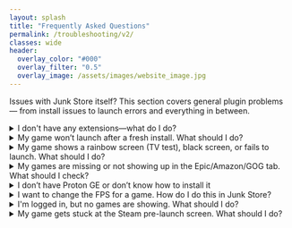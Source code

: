 ```yaml
---
layout: splash
title: "Frequently Asked Questions"
permalink: /troubleshooting/v2/
classes: wide
header:
  overlay_color: "#000"
  overlay_filter: "0.5"
  overlay_image: /assets/images/website_image.jpg
---
```

<div class="spacer mt-4"></div>


Issues with Junk Store itself? This section covers general plugin problems — from install issues to launch errors and everything in between.

<details class="troubleshooting-box">
  <summary>I don't have any extensions—what do I do?</summary>

  <p>
    If you don’t see any extensions, you’ll need to generate them. Currently, Junk Store supports extensions for <strong>Epic</strong>, <strong>GOG</strong>, and <strong>Amazon</strong>.
  </p>

  <p><strong>To generate extensions:</strong></p>
  <ol>
    <li>Open Junk Store and press <strong>L3 + R3</strong> to open the plugin menu.</li>
    <li>Make sure you're logged in to your Junk Store account.</li>
    <li>Scroll down to the <strong>Tools</strong> section.</li>
    <li>Open the sliders menu (☰) next to the search bar and select <strong>Download All Presets from Server</strong>.</li>
    <li>Then, go to each extension you want (Epic, GOG, Amazon) and press the <strong>Download</strong> button (📥) for each one.</li>
  </ol>

  <p>
    Once downloaded, the extensions will appear as tabs in Junk Store.
  </p>
</details>

<details class="troubleshooting-box">
  <summary>My game won’t launch after a fresh install. What should I do?</summary>
  <p>
    Let’s go through a step-by-step checklist to make sure everything is set up correctly. After each step, try launching the game—this helps identify exactly what fixed the issue (if it does).
  </p>

  <p><strong>1. Check if Epic is in offline mode</strong><br>
  Sometimes Epic being set to offline can prevent games from launching.<br>
  - Go to: <code>Junk Store &gt; Epic Tab &gt; ⚙️ Cog Icon</code><br>
  - Make sure <strong>Offline Mode</strong> is toggled <strong>off</strong><br>
  - If you change this setting, make sure to <strong>Press X to Save</strong>
  </p>

  <p><strong>2. Install any missing game dependencies</strong><br>
  Missing or broken dependencies can cause launch issues.<br>
  - You may get prompted to install things like Microsoft C++ runtimes when first launching.
  - Easily install any missing dependencies via our built-in dependency installer (no more Proton Tricks)
  </p>

  <p><strong>3. Verify and repair the game files</strong><br>
  Corrupted or incomplete installs can be fixed with these tools.<br>
  - To verify game files:<br>
    <code>Junk Store &gt; [Your Game] &gt; ☰ Sliders Menu &gt; Verify Game</code><br>
  - To repair game files:<br>
    <code>Junk Store &gt; [Your Game] &gt; ☰ Sliders Menu &gt; Repair Game</code>
  </p>

  <p><strong>4. Change to a GE-Proton version</strong><br>
  Some games require a more compatible version of Proton.<br>
  - Go to:<br>
    <code>Junk Store &gt; [Your Game] &gt; Press Y &gt; ⚙️ Cog Icon &gt; Compatibility</code><br>
  - Select a <strong>GE-Proton</strong> version
  </p>

  <p><strong>5. Enable the EOS Overlay</strong><br>
  Some games require the Epic Online Services (EOS) overlay to launch properly.<br>
  - Go to:<br>
    <code>Junk Store &gt; [Your Game] &gt; ☰ Sliders Menu &gt; Enable EOS Overlay</code>
  </p>
</details>

<details class="troubleshooting-box">
  <summary>My game shows a rainbow screen (TV test), black screen, or fails to launch. What should I do?</summary>

  <p>
    These issues are common with non-Steam games and are often related to Proton compatibility. Junk Store defaults to the system version of Proton, but this doesn't always work well for all games.
  </p>

  <p><strong>Try using a GE-Proton version:</strong><br>
  GE-Proton tends to be more compatible with non-Steam games and often fixes these launch issues.<br>
  - To change Proton version:<br>  
    <code>Junk Store &gt; [Your Game] &gt; Press Y &gt; ⚙️ Cog Icon &gt; Compatibility</code><br>
  - Select a <strong>GE-Proton</strong> version from the list
  </p>

  <p><strong>Where to get GE-Proton versions:</strong><br>
  - <strong>Wine Cellar</strong> (Decky Plugin)<br>
  - <strong>ProtonUp-QT</strong> from the Discover Store on your Steam Deck
  </p>

  <p><strong>Need more tweaks? Or still having issues?</strong><br>
   - If you're still stuck, feel free to reach out on our Discord server. Please be patient—our team is small! We’ll do our best to help, but since we don’t own every game, we may only be able to offer general advice instead of a guaranteed fix.<br>
  
   - Check <a href="https://www.protondb.com" target="_blank" rel="noopener">ProtonDB.com</a> for community-recommended tweaks or launch options that may be needed to get your specific game working.
  </p>
</details>

<details class="troubleshooting-box">
  <summary>My games are missing or not showing up in the Epic/Amazon/GOG tab. What should I check?</summary>

  <p>
    If your games aren’t appearing in one of the store tabs, try the following checks to resolve it:
  </p>

  <p><strong>1. Check "Show Installed" isn't toggled on:</strong><br>
  - Check the bottom-right of the store tab (Epic, Amazon, or GOG)<br>
  - If <strong>Show Installed</strong> is enabled, only games already installed will be visible<br>
  - Disable this to see your full game library
  </p>

  <p><strong>2. Check the search bar:</strong><br>
  - Make sure you haven’t accidentally typed something into the search bar that’s filtering your games<br>
  - Clear the text field to show all titles
  </p>

  <p><strong>3. Check your login account:</strong><br>
  - You might be logged into a different Epic/Amazon/GOG account<br>
  - Log out and back in with the correct account linked to your game library
  </p>

  <p><strong>4. Refresh the game list:</strong><br>
  - Go to the Epic/Gog/Amazon tab and select the sliders menu to manually refresh the game list<br>
  - This can help pull in any missing titles, especially after login or token changes
  </p>
</details>

<details class="troubleshooting-box">
  <summary>I don’t have Proton GE or don’t know how to install it</summary>

  <p>
    To get Proton GE or other custom versions of Proton, you can use one of the following tools:
  </p>

  <ul>
    <li><strong>ProtonUp-QT</strong> — A simple app that lets you download and manage Proton versions. You can find it in the <strong>Discover Store</strong> (in Desktop Mode).</li>
    <li><strong>Wine Cellar</strong> — A Decky plugin that works similarly to ProtonUp-QT. If you already have Decky installed for other plugins, you can install Wine Cellar directly from the <strong>Decky Plugin Store</strong>.</li>
  </ul>

  <p>
    Once installed, use either tool to download the latest <strong>GE-Proton</strong> release. After that, you’ll be able to select it as a compatibility option in Junk Store.
  </p>

  <!-- <p>
    Please refer to our [Tutorials](/help/tutorials/) section to see how to change/check your Proton version if you are unsure how to do this.
  </p> -->
</details>

<details class="faq-box">
  <summary>I want to change the FPS for a game. How do I do this in Junk Store?</summary>
  <p>
    Just like with regular Steam games, you can change the FPS cap through the Quick Access Menu (QAM).  
    Hit the <strong>three-dot button</strong> on your Deck to open the QAM, scroll to the performance tab, and adjust the FPS, TDP, refresh rate, or any other performance settings from there.
  </p>
</details>

<details class="troubleshooting-box">
  <summary>I'm logged in, but no games are showing. What should I do?</summary>

  <p>
    If you're logged in but your games aren't appearing, try the following steps:
  </p>

  <ul>
    <li><strong>Refresh your games list</strong><br>
    Go to the main Epic/GOG/Amazon tab → <strong>☰ Sliders Menu → Refresh Games List</strong></li>

    <li><strong>Reboot your Steam Deck</strong><br>
    Sometimes a restart is all it takes to reload everything properly.</li>

    <li><strong>Log out and log back in</strong><br>
    From the affected storefront tab, log out and then log in again to refresh the token and game data.</li>
  </ul>
</details>

<details class="troubleshooting-box">
  <summary>My game gets stuck at the Steam pre-launch screen. What should I do?</summary>

  <p>
    This issue might be caused by another plugin—such as <code>decky-cloud-save</code> or <code>syncthing</code>—locking Junk Store’s files.
  </p>

  <p>
    Make sure nothing is interfering with the following folder:
  </p>

  <pre><code>~/.config/junkstore</code></pre>

  <p>
    Junk Store relies on this data directory to function correctly, so if another tool is syncing or locking files in that path, it can prevent games from launching.
  </p>
</details>

